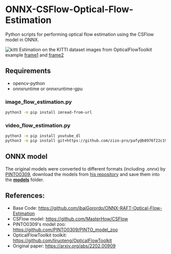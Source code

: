 # ONNX-CSFlow-Optical-Flow-Estimation

Python scripts for performing optical flow estimation using the CSFlow model in ONNX.

![kitti](https://user-images.githubusercontent.com/53618876/178753729-cf335065-1b6d-4e81-9d03-dd77078b294e.jpg)
Estimation on the KITTI dataset images from OpticalFlowToolkit example [frame1](https://github.com/liruoteng/OpticalFlowToolkit/blob/master/data/example/KITTI/frame1.png) and [frame2](https://github.com/liruoteng/OpticalFlowToolkit/blob/master/data/example/KITTI/frame2.png)


## Requirements
- opencv-python
- onnxruntime or onnxruntime-gpu

### image_flow_estimation.py
```bash
python3 -m pip install imread-from-url
```

### video_flow_estimation.py
```bash
python3 -m pip install youtube_dl
python3 -m pip install git+https://github.com/zizo-pro/pafy@b8976f22c19e4ab5515cacbfae0a3970370c102b
```

## ONNX model

The original models were converted to different formats (including .onnx) by [PINTO0309](https://github.com/PINTO0309), download the models from [his repository](https://github.com/PINTO0309/PINTO_model_zoo/tree/main/252_RAFT) and save them into the **[models](https://github.com/fateshelled/ONNX-CSFlow-Optical-Flow-Estimation/tree/main/models)** folder.


## References:

- Base Code: https://github.com/ibaiGorordo/ONNX-RAFT-Optical-Flow-Estimation
- CSFlow model: https://github.com/MasterHow/CSFlow
- PINTO0309's model zoo: https://github.com/PINTO0309/PINTO_model_zoo
- OpticalFlowToolkit toolkit: https://github.com/liruoteng/OpticalFlowToolkit
- Original paper: https://arxiv.org/abs/2202.00909
